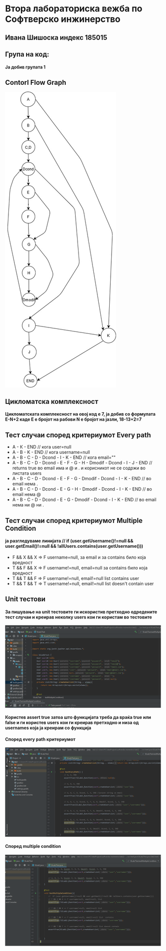 # Втора лабораториска вежба по Софтверско инжинерство

## Ивана Шишоска индекс 185015
## Група на код:
#### Ја добив групата 1
## Contorl Flow Graph
![Diagram](https://github.com/IvanaShishoska/SI_lab2_185015/blob/master/Untitled%20Diagram.jpg?raw=true)
## Цикломатска комплексност
#### Цикломатската комплексност на овој код е 7, ја добив со формулата E-N+2 каде Е е бројот на рабови N е бројот на јазли, 18-13+2=7
## Тест случаи според критериумот Every path
* А - К - ЕND // кога user=null
* A - B - K - END // кога username=null
* A - B - C - D - Dcond - I - K - END // кога email=""
* A - B - C - D - Dcond - E - F - G - H - Dmodif - Dcond - I - J - END // returns true во email има и @ и . и корисникот не се содржи во листата users
* A - B - C - D - Dcond - E - F - G - Dmodif - Dcond - I - K - END // во email нема .
* A - B - C - D - Dcond - E - G - H - Dmodif - Dcond - I - K - END // во email нема @
* A - B - C - D - Dcond - E - G - Dmodif - Dcond - I - K - END // во email нема ни @ ни .


## Тест случаи според критериумот Multiple Condition
#### ја разгледуваме линијата //  if (user.getUsername()!=null && user.getEmail()!=null && !allUsers.contains(user.getUsername()))
* F && X && X => F username=null, за email и за contains било која вредност
* T && F && X => F username!=null, email=null за contains било која вредност
* T && T && F => F username!=null, email!=null list contains user
* T && T && T => T username!=null, email!=null list doesn't contain user

## Unit тестови
#### За пишување на unit тестовите ги искористив претходно одредените тест случаи и креирав неколку users кои ги користам во тестовите
![Diagram](https://github.com/IvanaShishoska/SI_lab2_185015/blob/master/Screenshot%20(196).png?raw=true)
#### Користев assert true затоа што функцијата треба да враќа true или false и ги користев users кои ги креирав претходно и низа од usernames која ја креирам со функција
#### Според every path критериумот
![Diagram](https://github.com/IvanaShishoska/SI_lab2_185015/blob/master/Screenshot%20(198).png?raw=true)

#### Според multiple condition
![Diagram](https://github.com/IvanaShishoska/SI_lab2_185015/blob/master/Screenshot%20(199).png?raw=true)




